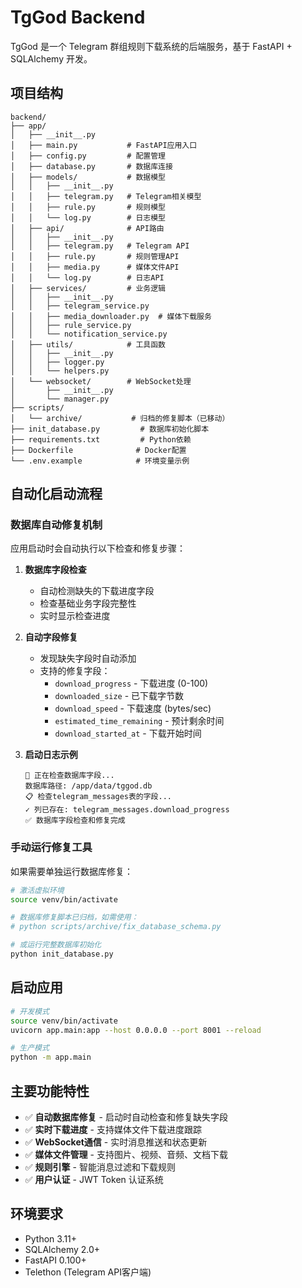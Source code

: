 # TgGod Backend

TgGod 是一个 Telegram 群组规则下载系统的后端服务，基于 FastAPI + SQLAlchemy 开发。

## 项目结构

```
backend/
├── app/
│   ├── __init__.py
│   ├── main.py           # FastAPI应用入口
│   ├── config.py         # 配置管理
│   ├── database.py       # 数据库连接
│   ├── models/           # 数据模型
│   │   ├── __init__.py
│   │   ├── telegram.py   # Telegram相关模型
│   │   ├── rule.py       # 规则模型
│   │   └── log.py        # 日志模型
│   ├── api/              # API路由
│   │   ├── __init__.py
│   │   ├── telegram.py   # Telegram API
│   │   ├── rule.py       # 规则管理API
│   │   ├── media.py      # 媒体文件API
│   │   └── log.py        # 日志API
│   ├── services/         # 业务逻辑
│   │   ├── __init__.py
│   │   ├── telegram_service.py
│   │   ├── media_downloader.py  # 媒体下载服务
│   │   ├── rule_service.py
│   │   └── notification_service.py
│   ├── utils/            # 工具函数
│   │   ├── __init__.py
│   │   ├── logger.py
│   │   └── helpers.py
│   └── websocket/        # WebSocket处理
│       ├── __init__.py
│       └── manager.py
├── scripts/
│   └── archive/           # 归档的修复脚本（已移动）
├── init_database.py         # 数据库初始化脚本
├── requirements.txt         # Python依赖
├── Dockerfile              # Docker配置
└── .env.example            # 环境变量示例
```

## 自动化启动流程

### 数据库自动修复机制

应用启动时会自动执行以下检查和修复步骤：

1. **数据库字段检查**
   - 自动检测缺失的下载进度字段
   - 检查基础业务字段完整性
   - 实时显示检查进度

2. **自动字段修复**
   - 发现缺失字段时自动添加
   - 支持的修复字段：
     - `download_progress` - 下载进度 (0-100)
     - `downloaded_size` - 已下载字节数
     - `download_speed` - 下载速度 (bytes/sec)
     - `estimated_time_remaining` - 预计剩余时间
     - `download_started_at` - 下载开始时间

3. **启动日志示例**
   ```
   🔧 正在检查数据库字段...
   数据库路径: /app/data/tggod.db
   📋 检查telegram_messages表的字段...
   ✓ 列已存在: telegram_messages.download_progress
   ✅ 数据库字段检查和修复完成
   ```

### 手动运行修复工具

如果需要单独运行数据库修复：

```bash
# 激活虚拟环境
source venv/bin/activate

# 数据库修复脚本已归档，如需使用：
# python scripts/archive/fix_database_schema.py

# 或运行完整数据库初始化
python init_database.py
```

## 启动应用

```bash
# 开发模式
source venv/bin/activate
uvicorn app.main:app --host 0.0.0.0 --port 8001 --reload

# 生产模式
python -m app.main
```

## 主要功能特性

- ✅ **自动数据库修复** - 启动时自动检查和修复缺失字段
- ✅ **实时下载进度** - 支持媒体文件下载进度跟踪
- ✅ **WebSocket通信** - 实时消息推送和状态更新
- ✅ **媒体文件管理** - 支持图片、视频、音频、文档下载
- ✅ **规则引擎** - 智能消息过滤和下载规则
- ✅ **用户认证** - JWT Token 认证系统

## 环境要求

- Python 3.11+
- SQLAlchemy 2.0+
- FastAPI 0.100+
- Telethon (Telegram API客户端)